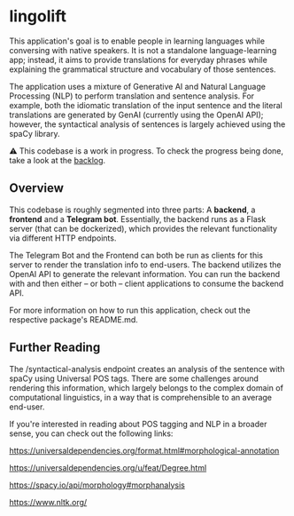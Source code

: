 # lingolift

This application's goal is to enable people in learning languages while conversing with native speakers.
It is not a standalone language-learning app; instead, it aims to provide translations for everyday phrases
while explaining the grammatical structure and vocabulary of those sentences.

The application uses a mixture of Generative AI and Natural Language Processing (NLP) to perform translation
and sentence analysis. For example, both the idiomatic translation of the input sentence and the literal
translations are generated by GenAI (currently using the OpenAI API); however, the syntactical analysis of sentences
is largely achieved using the spaCy library.

⚠️ This codebase is a work in progress. To check the progress being done, take a look at the [backlog](backlog.md).

## Overview

This codebase is roughly segmented into three parts: A **backend**, a **frontend** and a **Telegram bot**.
Essentially, the backend runs as a Flask server (that can be dockerized), which provides the relevant functionality
via different HTTP endpoints.

The Telegram Bot and the Frontend can both be run as clients for this server to render the
translation info to end-users. The backend utilizes the OpenAI API to generate the relevant information.
You can run the backend with and then either – or both – client applications to consume the backend API.

For more information on how to run this application, check out the respective package's README.md.

## Further Reading

The /syntactical-analysis endpoint creates an analysis of the sentence with spaCy using Universal POS tags.
There are some challenges around rendering this information, which largely belongs to the complex domain of
computational linguistics, in a way that is comprehensible to an average end-user.

If you're interested in reading about POS tagging and NLP in a broader sense, you can check out the following links:

https://universaldependencies.org/format.html#morphological-annotation

https://universaldependencies.org/u/feat/Degree.html

https://spacy.io/api/morphology#morphanalysis

https://www.nltk.org/
